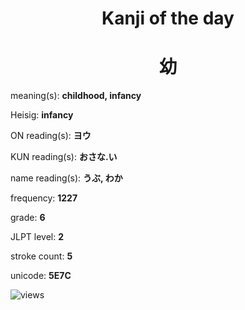 <h1 align="center">Kanji of the day</h1>
<h1 align="center">幼</h1>
<p align="left">meaning(s): <b>childhood, infancy</b></p>
<p align="left">Heisig: <b>infancy</b></p>
<p align="left">ON reading(s): <b>ヨウ</b></p>
<p align="left">KUN reading(s): <b>おさな.い</b></p>
<p align="left">name reading(s): <b>うぶ, わか</b></p>
<p align="left">frequency: <b>1227</b></p>
<p align="left">grade: <b>6</b></p>
<p align="left">JLPT level: <b>2</b></p>
<p align="left">stroke count: <b>5</b></p>
<p align="left">unicode: <b>5E7C</b></p>
<p align="left"><img src="https://komarev.com/ghpvc/?username=tristanwagner-kanjioftheday&label=Views&color=0e75b6&style=flat" alt="views"/></p>
